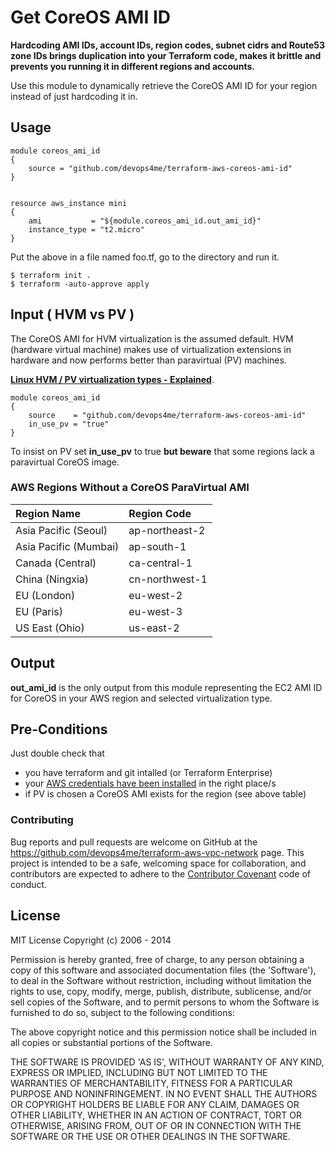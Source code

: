 
# Get CoreOS AMI ID

**Hardcoding AMI IDs, account IDs, region codes, subnet cidrs and Route53 zone IDs brings duplication into your Terraform code, makes it brittle and prevents you running it in different regions and accounts.**

Use this module to dynamically retrieve the CoreOS AMI ID for your region instead of just hardcoding it in.


## Usage

    module coreos_ami_id
    {
        source = "github.com/devops4me/terraform-aws-coreos-ami-id"
    }


    resource aws_instance mini
    {
        ami           = "${module.coreos_ami_id.out_ami_id}"
        instance_type = "t2.micro"
    }

Put the above in a file named foo.tf, go to the directory and run it.

    $ terraform init .
    $ terraform -auto-approve apply


## Input ( HVM vs PV )

The CoreOS AMI for HVM virtualization is the assumed default. HVM (hardware virtual machine) makes use of virtualization extensions in hardware and now performs better than paravirtual (PV) machines.

**[Linux HVM / PV virtualization types - Explained](https://docs.aws.amazon.com/AWSEC2/latest/UserGuide/virtualization_types.html)**.

    module coreos_ami_id
    {
        source    = "github.com/devops4me/terraform-aws-coreos-ami-id"
        in_use_pv = "true"
    }

To insist on PV set **in_use_pv** to true **but beware** that some regions lack a paravirtual CoreOS image.

### AWS Regions Without a CoreOS ParaVirtual AMI

| Region Name | Region Code |
|:----------- |:----------- |
Asia Pacific (Seoul) | ap-northeast-2
Asia Pacific (Mumbai) | ap-south-1
Canada (Central) | ca-central-1
China (Ningxia) | cn-northwest-1
EU (London) | eu-west-2
EU (Paris) | eu-west-3
US East (Ohio) | us-east-2


## Output

**out_ami_id** is the only output from this module representing the EC2 AMI ID for CoreOS in your AWS region and selected virtualization type.


## Pre-Conditions

Just double check that

 - you have terraform and git intalled (or Terraform Enterprise)
 - your [AWS credentials have been installed](https://docs.aws.amazon.com/sdk-for-java/v1/developer-guide/setup-credentials.html) in the right place/s
 - if PV is chosen a CoreOS AMI exists for the region (see above table)


### Contributing

Bug reports and pull requests are welcome on GitHub at the https://github.com/devops4me/terraform-aws-vpc-network page. This project is intended to be a safe, welcoming space for collaboration, and contributors are expected to adhere to the [Contributor Covenant](http://contributor-covenant.org) code of conduct.

License
-------

MIT License
Copyright (c) 2006 - 2014

Permission is hereby granted, free of charge, to any person obtaining
a copy of this software and associated documentation files (the
'Software'), to deal in the Software without restriction, including
without limitation the rights to use, copy, modify, merge, publish,
distribute, sublicense, and/or sell copies of the Software, and to
permit persons to whom the Software is furnished to do so, subject to
the following conditions:

The above copyright notice and this permission notice shall be
included in all copies or substantial portions of the Software.

THE SOFTWARE IS PROVIDED 'AS IS', WITHOUT WARRANTY OF ANY KIND,
EXPRESS OR IMPLIED, INCLUDING BUT NOT LIMITED TO THE WARRANTIES OF
MERCHANTABILITY, FITNESS FOR A PARTICULAR PURPOSE AND NONINFRINGEMENT.
IN NO EVENT SHALL THE AUTHORS OR COPYRIGHT HOLDERS BE LIABLE FOR ANY
CLAIM, DAMAGES OR OTHER LIABILITY, WHETHER IN AN ACTION OF CONTRACT,
TORT OR OTHERWISE, ARISING FROM, OUT OF OR IN CONNECTION WITH THE
SOFTWARE OR THE USE OR OTHER DEALINGS IN THE SOFTWARE.
